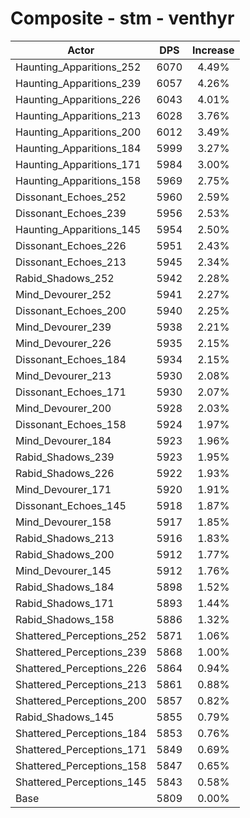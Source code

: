 # Composite - stm - venthyr
| Actor | DPS | Increase |
|---|:---:|:---:|
|Haunting_Apparitions_252|6070|4.49%|
|Haunting_Apparitions_239|6057|4.26%|
|Haunting_Apparitions_226|6043|4.01%|
|Haunting_Apparitions_213|6028|3.76%|
|Haunting_Apparitions_200|6012|3.49%|
|Haunting_Apparitions_184|5999|3.27%|
|Haunting_Apparitions_171|5984|3.00%|
|Haunting_Apparitions_158|5969|2.75%|
|Dissonant_Echoes_252|5960|2.59%|
|Dissonant_Echoes_239|5956|2.53%|
|Haunting_Apparitions_145|5954|2.50%|
|Dissonant_Echoes_226|5951|2.43%|
|Dissonant_Echoes_213|5945|2.34%|
|Rabid_Shadows_252|5942|2.28%|
|Mind_Devourer_252|5941|2.27%|
|Dissonant_Echoes_200|5940|2.25%|
|Mind_Devourer_239|5938|2.21%|
|Mind_Devourer_226|5935|2.15%|
|Dissonant_Echoes_184|5934|2.15%|
|Mind_Devourer_213|5930|2.08%|
|Dissonant_Echoes_171|5930|2.07%|
|Mind_Devourer_200|5928|2.03%|
|Dissonant_Echoes_158|5924|1.97%|
|Mind_Devourer_184|5923|1.96%|
|Rabid_Shadows_239|5923|1.95%|
|Rabid_Shadows_226|5922|1.93%|
|Mind_Devourer_171|5920|1.91%|
|Dissonant_Echoes_145|5918|1.87%|
|Mind_Devourer_158|5917|1.85%|
|Rabid_Shadows_213|5916|1.83%|
|Rabid_Shadows_200|5912|1.77%|
|Mind_Devourer_145|5912|1.76%|
|Rabid_Shadows_184|5898|1.52%|
|Rabid_Shadows_171|5893|1.44%|
|Rabid_Shadows_158|5886|1.32%|
|Shattered_Perceptions_252|5871|1.06%|
|Shattered_Perceptions_239|5868|1.00%|
|Shattered_Perceptions_226|5864|0.94%|
|Shattered_Perceptions_213|5861|0.88%|
|Shattered_Perceptions_200|5857|0.82%|
|Rabid_Shadows_145|5855|0.79%|
|Shattered_Perceptions_184|5853|0.76%|
|Shattered_Perceptions_171|5849|0.69%|
|Shattered_Perceptions_158|5847|0.65%|
|Shattered_Perceptions_145|5843|0.58%|
|Base|5809|0.00%|
